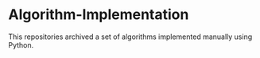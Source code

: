 # Algorithm-Implementation
This repositories archived a set of algorithms implemented manually using Python. 
